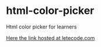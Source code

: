 # html-color-picker

Html color picker for learners

[Here the link hosted at letecode.com](http://demos.letecode.com/html-color-picker/)

